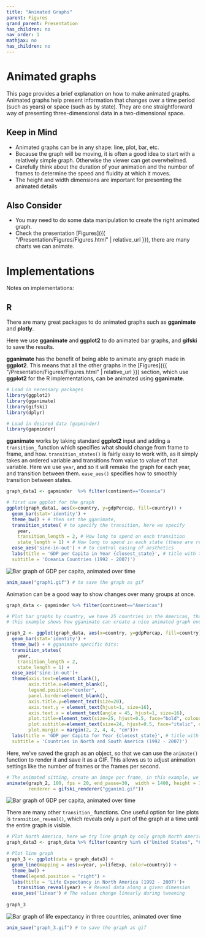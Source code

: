 ```yaml
---
title: "Animated Graphs"
parent: Figures
grand_parent: Presentation
has_children: no
nav_order: 1
mathjax: no
has_children: no
---
```


# Animated graphs

This page provides a brief explanation on how to make animated graphs. Animated graphs help present information that changes over a time period (such as years) or space (such as by state). They are one straightforward way of presenting three-dimensional data in a two-dimensional space.

## Keep in Mind

- Animated graphs can be in any shape: line, plot, bar, etc.
- Because the graph will be moving, it is often a good idea to start with a relatively simple graph. Otherwise the viewer can get overwhelmed.
- Carefully think about the duration of your animation and the number of frames to determine the speed and fluidity at which it moves.
- The height and width dimensions are important for presenting the animated details


## Also Consider

- You may need to do some data manipulation to create the right animated graph.
- Check the presentation [Figures]({{ "/Presentation/Figures/Figures.html" | relative_url }}), there are many charts we can animate. 


# Implementations

Notes on implementations: 

## R

There are many great packages to do animated graphs such as **gganimate** and **plotly**.

Here we use **gganimate** and **ggplot2** to do animated bar graphs, and **gifski** to save the results.

**gganimate** has the benefit of being able to animate any graph made in **ggplot2**. This means that all the other graphs in the [Figures]({{ "/Presentation/Figures/Figures.html" | relative_url }}) section, which use **ggplot2** for the R implementations, can be animated using **gganimate**.

```r
# Load in necessary packages
library(ggplot2)
library(gganimate)
library(gifski)
library(dplyr)

# Load in desired data (gapminder)
library(gapminder)
```

**gganimate** works by taking standard **ggplot2** input and adding a `transition_` function which specifies what should change from frame to frame, and how. `transition_states()` is fairly easy to work with, as it simply takes an ordered variable and transitions from value to value of that variable. Here we use `year`, and so it will remake the graph for each year, and transition between them. `ease_aes()` specifies how to smoothly transition between states.

```r
graph_data1 <- gapminder  %>% filter(continent=="Oceania")

# first use ggplot for the graph 
ggplot(graph_data1, aes(x=country, y=gdpPercap, fill=country)) + 
  geom_bar(stat='identity') +
  theme_bw() + # then set the gganimate,
  transition_states( # to specify the transition, here we specify 
    year,
    transition_length = 2, # How long to spend on each transition
    state_length = 1) + # How long to spend in each state (these are relative values, not numbers of frames)
  ease_aes('sine-in-out') + # to control easing of aesthetics 
  labs(title = 'GDP per Capita in Year {closest_state}', # title with the timestamp period
  subtitle = 'Oceania Countries (1992 - 2007)') 
```

![Bar graph of GDP per capita, animated over time](Images/Animated_Graphs/r_gdp_over_time.png)

```r
anim_save("graph1.gif") # to save the graph as gif
```

Animation can be a good way to show changes over many groups at once.

```r
graph_data <- gapminder %>% filter(continent=="Americas")

# Plot bar graphs by country, we have 25 countries in the Americas, that hard to interpretation using one graph.
# this example shows how gganimate can create a nice animated graph even with that high number of countries 

graph_2 <- ggplot(graph_data, aes(x=country, y=gdpPercap, fill=country)) + 
  geom_bar(stat='identity') +
  theme_bw() + # gganimate specific bits:
  transition_states(
    year,
    transition_length = 2,
    state_length = 1) +
  ease_aes('sine-in-out')+ 
  theme(axis.text=element_blank(),
        axis.title.x=element_blank(),
        legend.position="center",
        panel.border=element_blank(),
        axis.title.y=element_text(size=20),
        axis.text.y = element_text(hjust=1, size=16),
        axis.text.x = element_text(angle = 45, hjust=1, size=16),
        plot.title=element_text(size=25, hjust=0.5, face="bold", colour="black", vjust=1),
        plot.subtitle=element_text(size=24, hjust=0.5, face="italic", color="grey"),
        plot.margin = margin(2, 2, 4, 4, "cm"))+ 
  labs(title = 'GDP per Capita for Year {closest_state}', # title with the timestamp period
  subtitle = 'Countries in North and South America (1992 - 2007)') 
```

Here, we've saved the graph as an object, so that we can use the `animate()` function to render it and save it as a GIF. This allows us to adjust animation settings like the number of frames or the frames per second.

```r
# The animated sitting, create an image per frame, in this example, we used year so it creates an image for each year
animate(graph_2, 100, fps = 20, end_pause=30,  width = 1400, height = 1000, 
        renderer = gifski_renderer("gganim1.gif"))
```

![Bar graph of GDP per capita, animated over time](Images/Animated_Graphs/r_gdp_over_time_americas.png)

There are many other `transition_` functions. One useful option for line plots is `transition_reveal()`, which reveals only a part of the graph at a time until the entire graph is visible.

```r
# Plot North America, here we try line graph by only graph North America countries 
graph_data3 <- graph_data %>% filter(country %in% c("United States", "Canada", "Mexico"))

# Plot line graph
graph_3 <- ggplot(data = graph_data3) +
  geom_line(mapping = aes(x=year, y=lifeExp, color=country)) +
  theme_bw() +
  theme(legend.position = "right") +
  labs(title = 'Life Expectancy in North America (1992 - 2007)')+
    transition_reveal(year) + # Reveal data along a given dimension 
  ease_aes('linear') # The values change linearly during tweening
  
graph_3
```

![Bar graph of life expectancy in three countries, animated over time](Images/Animated_Graphs/r_lifeexp_reveal.png)

```r
anim_save("graph_3.gif") # to save the graph as gif
```
